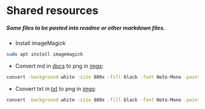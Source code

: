 # Shared resources

##### Some files to be pasted into readme or other markdown files.

- Install imageMagick
```bash
sudo apt install imagemagick
```

- Convert md in [docs](./docs/shared.md) to png in [imgs](./imgs/67-md.png):
```bash
convert -background white -size 800x -fill black -font Noto-Mono -pointsize 18 caption:"$(cat docs/shared.md)" imgs/67-md.png
```

- Convert txt in [txt](./txt/123.txt) to png in [imgs](./imgs/123-txt.png):
```bash
convert -background white -size 800x -fill black -font Noto-Mono -pointsize 18 caption:"$(cat txt/123.txt)" imgs/123-txt.png
```
